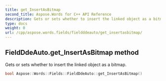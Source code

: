 ```yaml
---
title: get_InsertAsBitmap
second_title: Aspose.Words for C++ API Reference
description: Gets or sets whether to insert the linked object as a bitmap. 
type: docs
weight: 0
url: /cpp/aspose.words.fields/fieldddeauto/get_insertasbitmap/
---
```

## FieldDdeAuto.get_InsertAsBitmap method


Gets or sets whether to insert the linked object as a bitmap.

```cpp
bool Aspose::Words::Fields::FieldDdeAuto::get_InsertAsBitmap()
```

